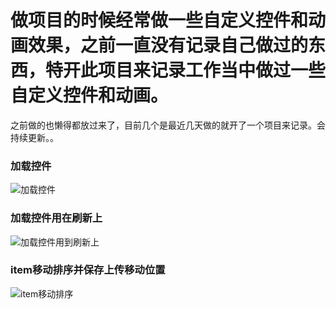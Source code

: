 # 做项目的时候经常做一些自定义控件和动画效果，之前一直没有记录自己做过的东西，特开此项目来记录工作当中做过一些自定义控件和动画。
之前做的也懒得都放过来了，目前几个是最近几天做的就开了一个项目来记录。会持续更新。。


### 加载控件
![加载控件](https://raw.githubusercontent.com/ljqloveyou123/UiAndAnimations/master/gif/loading.gif)

### 加载控件用在刷新上
![加载控件用到刷新上](https://raw.githubusercontent.com/ljqloveyou123/UiAndAnimations/master/gif/%E5%88%B7%E6%96%B0.gif)

### item移动排序并保存上传移动位置
![item移动排序](https://raw.githubusercontent.com/ljqloveyou123/UiAndAnimations/master/gif/%E7%A7%BB%E5%8A%A8.gif)
